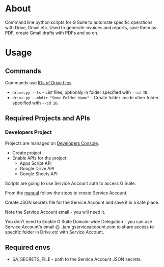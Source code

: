 # About
Command line python scripts for G Suite to automate specific operations with Drive, Gmail etc. Used to generate invoices and reports, save them as PDF, create Gmail drafts with PDFs and so on.

# Usage
## Commands
Commands use [IDs of Drive files](https://developers.google.com/drive/api/v3/about-files#file_ids).

- `drive.py --ls` - List files, optionaly in folder specified with `--cd ID`.
- `drive.py --mkdir "Some Folder Name"` - Create folder inside other folder specified with `--cd ID`.
## Required Projects and APIs
### Developers Project
Projects are managed on [Developers Console](https://console.developers.google.com/).
- Create project.
- Enable APIs for the project:
  - Apps Script API
  - Google Drive API
  - Google Sheets API

Scripts are going to use Service Account auth to access G Suite.

From the [manual](https://developers.google.com/api-client-library/python/auth/service-accounts) follow the steps to create Service Account.

Create JSON secrets file for the Service Account and save it in a safe place.

Note the Service Account email - you will need it.

You don't need to Enable G Suite Domain-wide Delegation - you can use Service Account's email @...iam.gserviceaccount.com to share access to specific folder in Drive etc with Service Account.

## Required envs
- SA_SECRETS_FILE - path to the Service Account JSON secrets.
